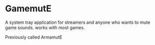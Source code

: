 # GamemutE
A system tray application for streamers and anyone who wants to mute game sounds. works with most games.

Previously called ArmamutE
